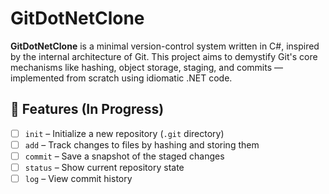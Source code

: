 # GitDotNetClone

**GitDotNetClone** is a minimal version-control system written in C#, inspired by the internal architecture of Git. This project aims to demystify Git's core mechanisms like hashing, object storage, staging, and commits — implemented from scratch using idiomatic .NET code.

## 🚀 Features (In Progress)

- [ ] `init` – Initialize a new repository (`.git` directory)
- [ ] `add` – Track changes to files by hashing and storing them
- [ ] `commit` – Save a snapshot of the staged changes
- [ ] `status` – Show current repository state
- [ ] `log` – View commit history
